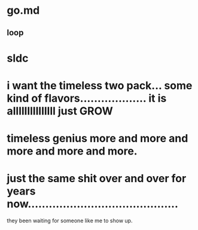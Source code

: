 go.md
===
loop
----
sldc
======
i want the timeless two pack...
some kind of flavors...................
it is alllllllllllllll just GROW
========================================
timeless genius more and more and more and more and more.
=======================================
just the same shit over and over for years now...........................................
=======================================
they been waiting for someone like me to show up.
